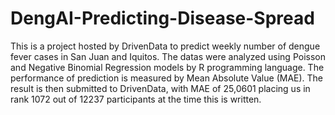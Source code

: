 # DengAI-Predicting-Disease-Spread
This is a project hosted by DrivenData to predict weekly number of dengue fever cases in San Juan and Iquitos. 
The datas were analyzed using Poisson and Negative Binomial Regression models by R programming language.
The performance of prediction is measured by Mean Absolute Value (MAE). 
The result is then submitted to DrivenData, with MAE of 25,0601 placing us in rank 1072 out of 12237 participants at the time this is written.
